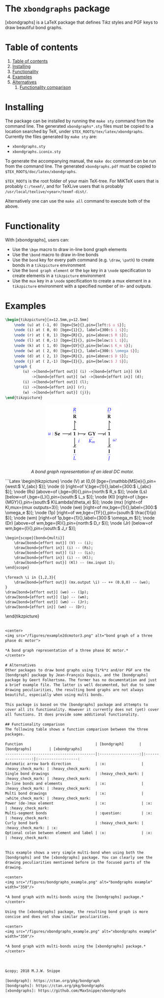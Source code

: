 The `xbondgraphs` package
===========
[xbondgraphs] is a LaTeX package that defines Ti*k*z styles and PGF keys to draw beautiful bond graphs.

# Table of contents
<!-- TOC depthFrom:1 depthTo:6 withLinks:1 updateOnSave:1 orderedList:1 -->

1. [Table of contents](#table-of-contents)
2. [Installing](#installing)
3. [Functionality](#functionality)
4. [Examples](#examples)
5. [Alternatives](#alternatives)
	1. [Functionality comparison](#functionality-comparison)

<!-- /TOC -->

# Installing
The package can be installed by running the `make sty` command from the command line. The generated `xbondgraphs*.sty` files must be copied to a location searched by TeX, under `$TEX_ROOT$/tex/latex/xbondgraphs`. Currently the files generated by `make sty` are:
* `xbondgraphs.sty`
* `xbondgraphs.iconix.sty`

To generate the accompanying manual, the `make doc` command can be run from the command line. The generated `xbondgraphs.pdf` must be copied to `$TEX_ROOT$/doc/latex/xbondgraphs`.

`$TEX_ROOT$` is the root folder of your main TeX-tree. For MiKTeX users that is probably `C:/texmf/`, and for TeXLive users that is probably `/usr/local/texlive/<year>/texmf-dist/`.

Alternatively one can use the `make all` command to execute both of the above.

# Functionality
With [xbondgraphs], users can:
* Use the `\bge` macro to draw in-line bond graph elements
* Use the `\bond` macro to draw in-line bonds
* Use the `bond` key for every path command (e.g. `\draw`, `\path`) to create bonds in a `tikzpicture` environment
* Use the `bond graph element` or the `bge` key in a `\node` specification to create elements in a `tikzpicture` environment
* Use the `mux` key in a `\node` specification to create a mux element in a `tikzpicture` environment with a specified number of in- and outputs.

# Examples
```Latex
\begin{tikzpicture}[x=12.5mm,y=12.5mm]
    \node (u) at (-1, 0) [bge={Se}{},pin={left:$ u $}];
    \node (i) at ( 0, 0) [bge={1}{}, label={300:$ i $}];
    \node (r) at ( 0, 1) [bge={R}{}, pin={above:$ R $}];
    \node (l) at ( 0,-1) [bge={I}{}, pin={below:$ L $}];
    \node (k) at ( 1, 0) [bge={GY}{},pin={below:$ K_m $}];
    \node (w) at ( 2, 0) [bge={1}{}, label={300:$ \omega $}];
    \node (d) at ( 2, 1) [bge={R}{}, pin={above:$ D $}];
    \node (j) at ( 2,-1) [bge={I}{}, pin={below:$ J $}];
    \graph {
        (u) ->[bond={effort out}] (i) ->[bond={effort in}] (k)
            ->[bond={effort out}] (w) ->[bond={effort in}] (d);
        (i) ->[bond={effort out}] (l);
        (i) ->[bond={effort in}] (r);
        (w) ->[bond={effort out}] (j)};
\end{tikzpicture}
```
<center>
<img src="/figures/example1dcmotor.png" alt="bond graph of an ideal dc motor"/>

*A bond graph representation of an ideal DC motor.*
</center>
```Latex
\begin{tikzpicture}
    \node (V) at (0,0) [bge={\mathbb{MS}e}{},pin={west:$ V_{abc} $}];
    \node (i) [right=of V,bge={1}{},label={300:$ i_{abc} $}];
    \node (Rs) [above=of i,bge={R}{},pin={north:$ R_s $}];
    \node (Ls) [below=of i,bge={L}{},pin={south:$ L_s $}];
    \node (Kl) [right=of i,bge={MGY}{},pin={south:$ K\Lambda(\theta_e) $}];
    \node (mx) [right=of Kl,mux={mux outputs=3}];
    \node (we) [right=of mx,bge={1}{},label={300:$ \omega_e $}];
    \node (1p) [right=of we,bge={TF}{},pin={south:$ \frac{1}{p} $}];
    \node (wm) [right=of 1p,bge={1}{},label={300:$ \omega_m $}];
    \node (Dr) [above=of wm,bge={R}{},pin={north:$ D_r $}];
    \node (Jr) [below=of wm,bge={I}{},pin={south:$ J_r $}];

    \begin{scope}[bond={multi}]
        \draw[bond={effort out}] (V) -- (i);
        \draw[bond={effort in}] (i) -- (Rs);
        \draw[bond={effort out}] (i) -- (Ls);
        \draw[bond={effort in}] (i) -- (Kl);
        \draw[bond={effort out}] (Kl) -- (mx.input 1);
    \end{scope}

    \foreach \i in {1,2,3}{
        \draw[bond={effort out}] (mx.output \i) -- ++ (0.8,0) -- (we);
    }
    \draw[bond={effort out}] (we) -- (1p);
    \draw[bond={effort out}] (1p) -- (wm);
    \draw[bond={effort out}] (wm) -- (Jr);
    \draw[bond={effort in}] (wm) -- (Dr);
\end{tikzpicture}
```

<center>
<img src="/figures/example2dcmotor3.png" alt="bond graph of a three phase dc motor">

*A bond graph representation of a three phase DC motor.*
</center>

# Alternatives
Other packages to draw bond graphs using Ti*k*z and/or PGF are the [bondgraph] package by Jean-François Dupuis, and the [bondgraphs] package by Geert Folkertsma. The former has no documentation and just a brief example file. The latter is well documented, but due to some drawing peculiarities, the resulting bond graphs are not always beautiful, especially when using multi bonds.

This package is based on the [bondgraphs] package and attempts to cover all its functionality. However it currently does not (yet) cover all functions. It does provide some additional functionality.

## Functionality comparison
The following table shows a function comparison between the three packages.

Function                                 | [bondgraph]       | [bondgraphs]        | [xbondgraphs]
-----------------------------------------|:------------------:|:------------------:|:------------------:
Automatic arrow barb direction           | :x:                | :heavy_check_mark: | :heavy_check_mark:
Single bond drawings                     | :heavy_check_mark: | :heavy_check_mark: | :heavy_check_mark:
In-line bonds and elements               | :x:                | :heavy_check_mark: | :heavy_check_mark:
Multi bond drawings                      | :x:                | :white_check_mark: | :heavy_check_mark:
Power (de-)mux element                   | :x:                | :x:                | :heavy_check_mark:
Multi-segment bonds                      | :question:         | :x:                | :heavy_check_mark:
Curly bond barb                          | :heavy_check_mark: | :heavy_check_mark: | :x:
Optional colon between element and label | :x:                | :x:                | :heavy_check_mark:


This example shows a very simple multi-bond when using both the [bondgraphs] and the [xbondgraphs] package. You can clearly see the drawing peculiarities mentioned before in the focused parts of the drawing.

<center>
<img src="/figures/bondgraphs_example.png" alt="bondgraphs example" width="350"/>

*A bond graph with multi-bonds using the [bondgraphs] package.*
</center>

Using the [xbondgraphs] package, the resulting bond graph is more concise and does not show similar peculiarities.

<center>
<img src="/figures/xbondgraphs_example.png" alt="xbondgraphs example" width="350"/>

*A bond graph with multi-bonds using the [xbondgraphs] package.*
</center>



&copy; 2018 M.J.W. Snippe

[bondgraph]: https://ctan.org/pkg/bondgraph
[bondgraphs]: https://ctan.org/pkg/bondgraphs
[xbondgraphs]: https://github.com/MaxSnippe/xbondgraphs
